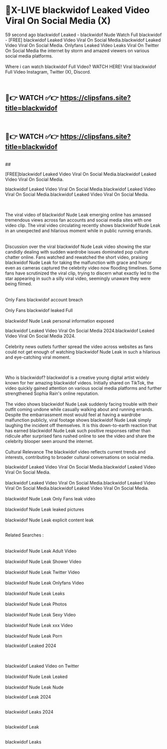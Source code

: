 # 🔴X-LIVE blackwidof Leaked Video Viral On Social Media (X)<br>


59 second ago blackwidof Leaked  - blackwidof Nude  Watch Full blackwidof - [FREE] blackwidof Leaked Video Viral On Social Media.blackwidof Leaked Video Viral On Social Media.   Onlyfans Leaked Video Leaks Viral On Twitter On Social Media the internet by storm and amazed viewers on various social media platforms. <br><br>
Where i can watch blackwidof Full Video? WATCH HERE! Viral blackwidof Full Video Instagram, Twitter (X), Discord. <br>


 <br>

##  🔴👉 WATCH ✅👉  <a href="https://clipsfans.site?title=blackwidof&ref=git">https://clipsfans.site?title=blackwidof</a> <br>
  <br>

##  🔴👉 WATCH ✅👉  <a href="https://clipsfans.site?title=blackwidof&ref=git">https://clipsfans.site?title=blackwidof</a> <br>
  <br>
  ##



[FREE]blackwidof Leaked Video Viral On Social Media.blackwidof Leaked Video Viral On Social Media. <br>

blackwidof Leaked Video Viral On Social Media.blackwidof Leaked Video Viral On Social Media.blackwidof Leaked Video Viral On Social Media. <br>


  <br>

  <br>
The viral video of blackwidof Nude Leak emerging online has amassed tremendous views across fan accounts and social media sites with one video clip. The viral video circulating recently shows blackwidof Nude Leak in an unexpected and hilarious moment while in public running errands.<br>
<br>


<br>
Discussion over the viral blackwidof Nude Leak video showing the star candidly dealing with sudden wardrobe issues dominated pop culture chatter online. Fans watched and rewatched the short video, praising blackwidof Nude Leak for taking the malfunction with grace and humor even as cameras captured the celebrity video now flooding timelines. Some fans have scrutinized the viral clip, trying to discern what exactly led to the star appearing in such a silly viral video, seemingly unaware they were being filmed.<br>
<br>
<br> 
Only Fans blackwidof account breach<br>
<br>
Only Fans blackwidof leaked Full <br>
<br>
blackwidof Nude Leak personal information exposed<br>

blackwidof Leaked Video Viral On Social Media 2024.blackwidof Leaked Video Viral On Social Media 2024. <br>
<br>
Celebrity news outlets further spread the video across websites as fans could not get enough of watching blackwidof Nude Leak in such a hilarious and eye-catching viral moment.<br>
<br>

<br>
Who is blackwidof? blackwidof is a creative young digital artist widely known for her amazing blackwidof videos. Initially shared on TikTok, the video quickly gained attention on various social media platforms and further strengthened Sophia Rain's online reputation.<br>
<br>
The video shows blackwidof Nude Leak suddenly facing trouble with their outfit coming undone while casually walking about and running errands. Despite the embarrassment most would feel at having a wardrobe malfunction publicly, viral footage shows blackwidof Nude Leak simply laughing the incident off themselves. It is this down-to-earth reaction that has earned blackwidof Nude Leak such positive responses rather than ridicule after surprised fans rushed online to see the video and share the celebrity blooper seen around the internet.<br>
<br>
Cultural Relevance The blackwidof video reflects current trends and interests, contributing to broader cultural conversations on social media.<br>

blackwidof Leaked Video Viral On Social Media.blackwidof Leaked Video Viral On Social Media.<br>
<br>
blackwidof Leaked Video Viral On Social Media.blackwidof Leaked Video Viral On Social Media.blackwidof Leaked Video Viral On Social Media.<br>
<br>
blackwidof Nude Leak Only Fans leak video<br>
<br>
blackwidof Nude Leak leaked pictures<br>
<br>
blackwidof Nude Leak explicit content leak<br>


<br>
Related Searches :<br>
<br>

<br>
blackwidof Nude Leak Adult Video<br>
<br>
blackwidof Nude Leak Shower Video<br>
<br>
blackwidof Nude Leak Twitter Video<br>
<br>
blackwidof Nude Leak Onlyfans Video<br>
<br>
blackwidof Nude Leak Leaks<br>
<br>
blackwidof Nude Leak Photos<br>

<br>
blackwidof Nude Leak Sexy Video<br>
<br>
blackwidof Nude Leak xxx Video<br>
<br>
blackwidof Nude Leak Porn<br>

blackwidof  Leaked 2024 <br> <br>
<br>

blackwidof Leaked Video on Twitter <br>
<br>
blackwidof Nude Leak Leaked<br>
<br>
blackwidof Nude Leak Nude<br>


blackwidof  Leak 2024 <br> <br>



blackwidof  Leaks 2024 <br> <br>



 
blackwidof  Leak<br> <br>



blackwidof  Leaks<br> <br>





</p>




 



</p>










